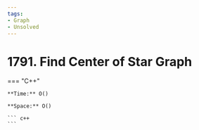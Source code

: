 ```yaml
---
tags:
- Graph
- Unsolved
---
```



# 1791. Find Center of Star Graph

=== "C++"

    **Time:** O()

    **Space:** O()

    ``` c++
    ```